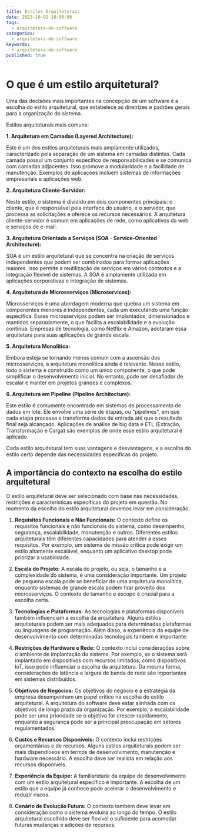 ```yaml
---
title: Estilos Arquiteturais
date: 2023-10-02 18:00:00
tags:
  - arquitetura-de-software
categories:
  - arquitetura-de-software
keywords:
  - arquitetura-de-software
published: true
---
```

# O que é um estilo arquitetural?

Uma das decisões mais importantes na concepção de um software é a escolha do estilo arquitetural, que estabelece as diretrizes e padrões gerais para a organização do sistema.

Estilos arquiteturais mais comuns:

**1. Arquitetura em Camadas (Layered Architecture):**

Este é um dos estilos arquiteturais mais amplamente utilizados, caracterizado pela separação de um sistema em camadas distintas. Cada camada possui um conjunto específico de responsabilidades e se comunica com camadas adjacentes. Isso promove a modularidade e a facilidade de manutenção. Exemplos de aplicações incluem sistemas de informações empresariais e aplicações web.

**2. Arquitetura Cliente-Servidor:**

Neste estilo, o sistema é dividido em dois componentes principais: o cliente, que é responsável pela interface do usuário, e o servidor, que processa as solicitações e oferece os recursos necessários. A arquitetura cliente-servidor é comum em aplicações de rede, como aplicativos da web e serviços de e-mail.

**3. Arquitetura Orientada a Serviços (SOA - Service-Oriented Architecture):**

SOA é um estilo arquitetural que se concentra na criação de serviços independentes que podem ser combinados para formar aplicações maiores. Isso permite a reutilização de serviços em vários contextos e a integração flexível de sistemas. A SOA é amplamente utilizada em aplicações corporativas e integração de sistemas.

**4. Arquitetura de Microsserviços (Microservices):**

Microsserviços é uma abordagem moderna que quebra um sistema em componentes menores e independentes, cada um executando uma função específica. Esses microsserviços podem ser implantados, dimensionados e mantidos separadamente, o que facilita a escalabilidade e a evolução contínua. Empresas de tecnologia, como Netflix e Amazon, adotaram essa arquitetura para suas aplicações de grande escala.

**5. Arquitetura Monolítica:**

Embora esteja se tornando menos comum com a ascensão dos microsserviços, a arquitetura monolítica ainda é relevante. Nesse estilo, todo o sistema é construído como um único componente, o que pode simplificar o desenvolvimento inicial. No entanto, pode ser desafiador de escalar e manter em projetos grandes e complexos.

**6. Arquitetura em Pipeline (Pipeline Architecture):**

Este estilo é comumente encontrado em sistemas de processamento de dados em lote. Ele envolve uma série de etapas, ou "pipelines", em que cada etapa processa e transforma dados de entrada até que o resultado final seja alcançado. Aplicações de análise de big data e ETL (Extração, Transformação e Carga) são exemplos de onde esse estilo arquitetural é aplicado.

Cada estilo arquitetural tem suas vantagens e desvantagens, e a escolha do estilo certo depende das necessidades específicas do projeto.

## A importância do contexto na escolha do estilo arquitetural

O estilo arquitetural deve ser selecionado com base nas necessidades, restrições e características específicas do projeto em questão. No momento da escolha do estilo arquitetural devemos levar em consideração:

1. **Requisitos Funcionais e Não Funcionais:** O contexto define os requisitos funcionais e não funcionais do sistema, como desempenho, segurança, escalabilidade, manutenção e outros. Diferentes estilos arquiteturais têm diferentes capacidades para atender a esses requisitos. Por exemplo, um sistema de missão crítica pode exigir um estilo altamente escalável, enquanto um aplicativo desktop pode priorizar a usabilidade.

2. **Escala do Projeto:** A escala do projeto, ou seja, o tamanho e a complexidade do sistema, é uma consideração importante. Um projeto de pequena escala pode se beneficiar de uma arquitetura monolítica, enquanto sistemas de grande escala podem tirar proveito dos microsserviços. O contexto de tamanho e escopo é crucial para a escolha certa.

3. **Tecnologias e Plataformas:** As tecnologias e plataformas disponíveis também influenciam a escolha da arquitetura. Alguns estilos arquiteturais podem ser mais adequados para determinadas plataformas ou linguagens de programação. Além disso, a experiência da equipe de desenvolvimento com determinadas tecnologias também é importante.

4. **Restrições de Hardware e Rede:** O contexto inclui considerações sobre o ambiente de implantação do sistema. Por exemplo, se o sistema será implantado em dispositivos com recursos limitados, como dispositivos IoT, isso pode influenciar a escolha da arquitetura. Da mesma forma, considerações de latência e largura de banda de rede são importantes em sistemas distribuídos.

5. **Objetivos de Negócios:** Os objetivos do negócio e a estratégia da empresa desempenham um papel crítico na escolha do estilo arquitetural. A arquitetura do software deve estar alinhada com os objetivos de longo prazo da organização. Por exemplo, a escalabilidade pode ser uma prioridade se o objetivo for crescer rapidamente, enquanto a segurança pode ser a principal preocupação em setores regulamentados.

6. **Custos e Recursos Disponíveis:** O contexto inclui restrições orçamentárias e de recursos. Alguns estilos arquiteturais podem ser mais dispendiosos em termos de desenvolvimento, manutenção e hardware necessário. A escolha deve ser realista em relação aos recursos disponíveis.

7. **Experiência da Equipe:** A familiaridade da equipe de desenvolvimento com um estilo arquitetural específico é importante. A escolha de um estilo que a equipe já conhece pode acelerar o desenvolvimento e reduzir riscos.

8. **Cenário de Evolução Futura:** O contexto também deve levar em consideração como o sistema evoluirá ao longo do tempo. O estilo arquitetural escolhido deve ser flexível o suficiente para acomodar futuras mudanças e adições de recursos.